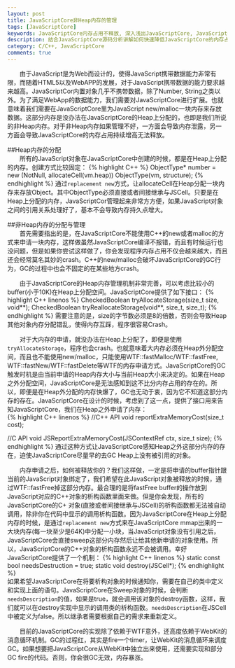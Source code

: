 ```yaml
---
layout: post
title: JavaScriptCore非Heap内存的管理
tags: [JavaScriptCore]
keywords: JavaScriptCore内存占用不释放, 深入浅出JavaScriptCore, JavaScriptCore内存泄露
description: 结合JavaScriptCore源码分析讲解如何快速降低JavaScriptCore的内存占用。
category: C/C++, JavaScriptCore
comments: true
---
```


&emsp;&emsp;由于JavaScript是为Web而设计的，使得JavaScript携带数据能力非常有限，而随着HTML5以及WebAPP的发展，对于JavaScript携带数据的能力要求越来越高。JavaScriptCor内置对象几乎不携带数据，除了Number, String之类以外。为了满足WebApp的数据能力，我们需要对JavaScriptCore进行扩展。也就意味着我们需要在JavaScriptCore里为JavaScript new/malloc一块内存来存放数据。这部分内存是没办法在JavaScriptCore的Heap上分配的，也即是我们所说的非Heap内存。对于非Heap内存如果管理不好，一方面会导致内存泄露，另一方面会导致JavaScriptCore的内存占用持续增高无法释放。

##Heap内存的分配   
&emsp;&emsp;所有的JavaScript对象在JavaScriptCore中创建的时候，都是在Heap上分配的内存。创建方式比较固定：
{% highlight C++ %}
ObjectType* number = new (NotNull, allocateCell<ObjectType>(vm.heap)) ObjectType(vm, structure);
{% endhighlight %}
通过`replacement new`方式，让allocateCell在Heap分配一块内存来存放Object。其中ObjectType必须直接或者间接继承与JSCell。只要是在Heap上分配的内存，JavaScriptCor管理起来非常方方便，如果JavaScript对象之间的引用关系处理好了，基本不会导致内存持久点增大。

##非Heap内存的分配与管理   
&emsp;&emsp;首先需要指出的是，在JavaScriptCore不能使用C++的new或者malloc的方式来申请一块内存，这样做虽然JavaScriptCore编译不报错，而且有时候运行也没问题，但是如果你尝试这样做了，你会发现程序内存占用不仅会越来越大，而且还会经常莫名其妙的crash。C++的new/malloc会破坏JavaScriptCore的GC行为，GC的过程中也会不固定的在某些地方crash。    

&emsp;&emsp;由于JavaScriptCore的Heap内存管理机制非常完善，可以考虑比较小的buffer(小于10K)在Heap上分配空间。JavaScriptCore提供了如下接口：
{% highlight C++ linenos %}
CheckedBoolean tryAllocateStorage(size_t size, void**);
CheckedBoolean tryReallocateStorage(void**, size_t, size_t);
{% endhighlight %}
需要注意的是，size的字节数必须是8的倍数，否则会导致Heap其他对象内存分配错乱，使得内存互踩，程序很容易Crash。    

&emsp;&emsp;对于大内存的申请，就没办法在Heap上分配了，即便是使用`tryAllocateStorage`，程序也会crash。也就意味着大内存必须在Heap外分配空间，而且也不能使用new/malloc，只能使用WTF::fastMalloc/WTF::fastFree, WTF::fastNew/WTF::fastDelete等WTF的内存申请方式。JavaScriptCore的GC触发时机是由当前申请的Heap内存大小与当前Heap大小来决定的。如果在Heap之外分配空间，JavaScriptCore是无法感知到这不比分内存占用的存在的。所以，即便是在Heap外分配的内存快爆了，GC也无动于衷，因为它不知道这部分内存的存在。JavaScriptCore在设计的时候，考虑到了这一点，提供了接口用来告知JavaScriptCore，我们在Heap之外申请了内存：    
{% highlight C++ linenos %}
//C++ API
void reportExtraMemoryCost(size_t cost);

//C API
void JSReportExtraMemoryCost(JSContextRef ctx, size_t size);
{% endhighlight %}
通过这种方式让JavaScriptCore感知Heap之外这部分内存的存在，迫使JavaScriptCore尽量早的去GC Heap上没有被引用的对象。       

&emsp;&emsp;内存申请之后，如何被释放你的？我们这样做，一定是将申请的buffer指针跟当前的JavaScript对象绑定了，我们希望在此JavaScript对象被释放的时候，通过WTF::fastFree掉这部分内存。最合理的是将fastFree buffer的操作放到JavaScript对应的C++对象的析构函数里面来做。但是你会发现，所有的JavaScriptCore的C+ 对象(直接或者间接继承与JSCell)的析构函数都无法被自动调用，除非你在代码中显示的调用析构函数。因为JavaScriptCore在Heap上分配内存的时候，是通过`replacement new`方式来在JavaScriptCore mmap出来的一大块内存(每一块至少是64K)中分配一小块，当JavaScript对象没有引用之后，JavaScriptCore会直接sweep这部分内存然后让给其他新申请的对象使用。所以，JavaScriptCore的C++对象的析构函数永远不会被调用。幸好JavaScriptCore提供了一个机制：
{% highlight C++ linenos %}
static const bool needsDestruction = true;
static void destroy(JSCell*);
{% endhighlight %}       
如果希望JavaScriptCore在将要析构对象的时候通知你，需要在自己的类中定义和实现上面的语句。JavaScriptCore在Sweep对象的时候，会判断`needsDescription`的值，如果是true，就会调用该对象的destroy函数，这样，我们就可以在destroy实现中显示的调用类的析构函数。`needsDescription`在JSCell中被定义为false。所以继承者需要根据自己的需求来重新定义。       

&emsp;&emsp;目前的JavaScriptCore的实现除了依赖于WTF意外，还高度依赖于WebKit的消息循环机制。GC的过程红，其实是fire一个timer，让WebKit的消息循环来调度GC。如果想要把JavaScriptCore从WebKit中独立出来使用，还需要实现和部分GC fire的代码。否则，你会很GC无效，内存暴涨。
